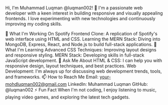 Hi, I'm Muhammad Luqman @luqman002! 👋
I'm a passionate web developer with a keen interest in building responsive and visually appealing frontends. I love experimenting with new technologies and continuously improving my coding skills.

🔭 What I'm Working On
Spotify Frontend Clone: A replication of Spotify's web interface using HTML and CSS.
Learning the MERN Stack: Diving into MongoDB, Express, React, and Node.js to build full-stack applications.
🌱 What I'm Learning
Advanced CSS Techniques: Improving layout designs and responsive styling.
MERN Stack: Developing skills in full-stack JavaScript development.
💬 Ask Me About
HTML & CSS: I can help you with responsive design, layout techniques, and best practices.
Web Development: I'm always up for discussing web development trends, tools, and frameworks.
📫 How to Reach Me
Email: your-mohdluqman002@gmail.com
LinkedIn: Muhammad Luqman
GitHub: @luqman002
⚡ Fun Fact
When I'm not coding, I enjoy listening to music, playing video games, and exploring the latest tech gadgets.
